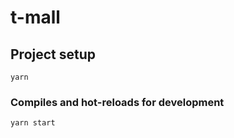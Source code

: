 # t-mall

## Project setup
```
yarn
```

### Compiles and hot-reloads for development
```
yarn start
```


